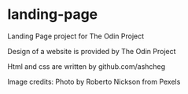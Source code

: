 # landing-page
Landing Page project for The Odin Project

Design of a website is provided by The Odin Project

Html and css are written by github.com/ashcheg

Image credits: 
Photo by Roberto Nickson from Pexels